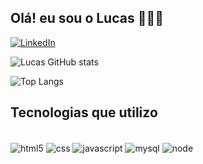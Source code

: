  
## Olá! eu sou o  Lucas 🙂👊🏽


[![LinkedIn](https://img.shields.io/badge/LinkedIn-0077B5?style=for-the-badge&logo=linkedin&logoColor=white/)](https://www.linkedin.com/in/lucas-nunes-670301179/)


![Lucas GitHub stats](https://github-readme-stats.vercel.app/api?username=lucasnunes147&show_icons=true&theme=transparent)

![Top Langs](https://github-readme-stats.vercel.app/api/top-langs/?username=lucasnunes147&layout=compact)



## Tecnologias que utilizo

<div style=" display:inline_block"><br/>
<img align= "center" alt="html5" src = "https://img.shields.io/badge/HTML5-E34F26?style=for-the-badge&logo=html5&logoColor=white">
<img align= "center" alt="css" src = "https://img.shields.io/badge/CSS3-1572B6?style=for-the-badge&logo=css3&logoColor=white">
<img align= "center" alt="javascript" src = "https://img.shields.io/badge/JavaScript-F7DF1E?style=for-the-badge&logo=javascript&logoColor=black">
<img align= "center" alt="mysql" src = "https://img.shields.io/badge/MySQL-00000F?style=for-the-badge&logo=mysql&logoColor=white">
<img align= "center" alt="node" src = "https://img.shields.io/badge/Node.js-43853D?style=for-the-badge&logo=node.js&logoColor=white">
</div>
